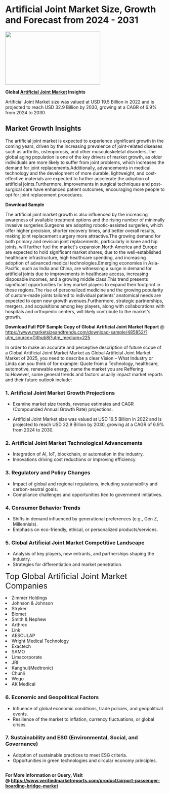 <H1>Artificial Joint Market Size, Growth and Forecast from 2024 - 2031</H1><img class="aligncenter size-medium wp-image-584254" src="https://thirdeyenews.in/wp-content/uploads/2024/09/Global-Market-Research-300x168.jpeg" alt="" width="300" height="168" /><p><strong>Global&nbsp;<a href="https://www.marketsizeandtrends.com/download-sample/485852/?utm_source=Github8j?utm_medium=225">Artificial Joint Market</a> Insights</strong></p><p>Artificial Joint Market size was valued at USD 19.5 Billion in 2022 and is projected to reach USD 32.9 Billion by 2030, growing at a CAGR of 6.9% from 2024 to 2030.</p><p><h2>Market Growth Insights</h2> <p>The artificial joint market is expected to experience significant growth in the coming years, driven by the increasing prevalence of joint-related diseases such as arthritis, osteoporosis, and other musculoskeletal disorders.The global aging population is one of the key drivers of market growth, as older individuals are more likely to suffer from joint problems, which increases the demand for joint replacements.Additionally, advancements in medical technology and the development of more durable, lightweight, and cost-effective materials are expected to further accelerate the adoption of artificial joints.Furthermore, improvements in surgical techniques and post-surgical care have enhanced patient outcomes, encouraging more people to opt for joint replacement procedures.</p> <p><strong>Download Sample</strong></p> <p>The artificial joint market growth is also influenced by the increasing awareness of available treatment options and the rising number of minimally invasive surgeries.Surgeons are adopting robotic-assisted surgeries, which offer higher precision, shorter recovery times, and better overall results, making joint replacement surgery more attractive.The growing demand for both primary and revision joint replacements, particularly in knee and hip joints, will further fuel the market's expansion.North America and Europe are expected to hold significant market shares, due to the well-established healthcare infrastructure, high healthcare spending, and increasing adoption of advanced medical technologies.Emerging economies in Asia-Pacific, such as India and China, are witnessing a surge in demand for artificial joints due to improvements in healthcare access, increasing disposable incomes, and a growing middle class.This trend presents significant opportunities for key market players to expand their footprint in these regions.The rise of personalized medicine and the growing popularity of custom-made joints tailored to individual patients' anatomical needs are expected to open new growth avenues.Furthermore, strategic partnerships, mergers, and acquisitions among key players, along with collaborations with hospitals and orthopedic centers, will likely contribute to the market's growth.<p><span class=""><strong>Download Full PDF Sample Copy of Global Artificial Joint Market Report</strong> @ <a href="https://www.marketsizeandtrends.com/download-sample/485852/?utm_source=Github8j?utm_medium=225" target="_blank">https://www.marketsizeandtrends.com/download-sample/485852/?utm_source=Github8j?utm_medium=225</a></span></p><p>In order to make an accurate and perceptive description of future scope of a Global&nbsp;Artificial Joint Market Market as Global&nbsp;Artificial Joint Market Market of 2025, you need to describe a clear Vision &ndash; What Industry or Linda can you think of for example: Quote from a Technology, healthcare, automotive, renewable energy, name the market you are Reffering to.However, some general trends and factors usually impact market reports and their future outlook include:</p><h3>1.&nbsp;<strong>Artificial Joint Market Growth Projections</strong></h3><ul><li>Examine market size trends, revenue estimates and CAGR (Compounded Annual Growth Rate) projections.</li><li><p>Artificial Joint Market size was valued at USD 19.5 Billion in 2022 and is projected to reach USD 32.9 Billion by 2030, growing at a CAGR of 6.9% from 2024 to 2030.</p></li></ul><h3>2.&nbsp;<strong>Artificial Joint Market Technological Advancements</strong></h3><ul><li>Integration of AI, IoT, blockchain, or automation in the industry.</li><li>Innovations driving cost reductions or improving efficiency.</li></ul><h3>3.&nbsp;<strong>Regulatory and Policy Changes</strong></h3><ul><li>Impact of global and regional regulations, including sustainability and carbon-neutral goals.</li><li>Compliance challenges and opportunities tied to government initiatives.</li></ul><h3>4.&nbsp;<strong>Consumer Behavior Trends</strong></h3><ul><li>Shifts in demand influenced by generational preferences (e.g., Gen Z, Millennials).</li><li>Emphasis on eco-friendly, ethical, or personalized products/services.</li></ul><h3>5.&nbsp;<strong>Global Artificial Joint Market Competitive Landscape</strong></h3><ul><li>Analysis of key players, new entrants, and partnerships shaping the industry.</li><li>Strategies for differentiation and market penetration.</li></ul><p data-pm-slice="1 1 []"><span style="color: inherit; font-family: inherit; font-size: 25px;">Top Global Artificial Joint Market Companies</span></p><div class="" data-test-id=""><p><li>Zimmer Holdings</li><li> Johnson & Johnson</li><li> Stryker</li><li> Biomet</li><li> Smith & Nephew</li><li> Arthrex</li><li> Link</li><li> AESCULAP</li><li> Wright Medical Technology</li><li> Exactech</li><li> SAMO</li><li> Limacorporate</li><li> JRI</li><li> Kanghui(Medtronic)</li><li> Chunli</li><li> Wego</li><li> AK Medical</li></p></div><h3>6.&nbsp;<strong>Economic and Geopolitical Factors</strong></h3><ul><li>Influence of global economic conditions, trade policies, and geopolitical events.</li><li>Resilience of the market to inflation, currency fluctuations, or global crises.</li></ul><h3>7.&nbsp;<strong>Sustainability and ESG (Environmental, Social, and Governance)</strong></h3><ul><li>Adoption of sustainable practices to meet ESG criteria.</li><li>Opportunities in green technologies and circular economy principles.</li></ul><h2><strong style="font-size: 14px;">For More Information or Query, Visit @&nbsp;</strong><a style="background-color: #ffffff; font-size: 14px;" href="https://www.marketsizeandtrends.com/report/artificial-joint-market/" target="_blank">https://www.verifiedmarketreports.com/product/airport-passenger-boarding-bridge-market</a></h2>